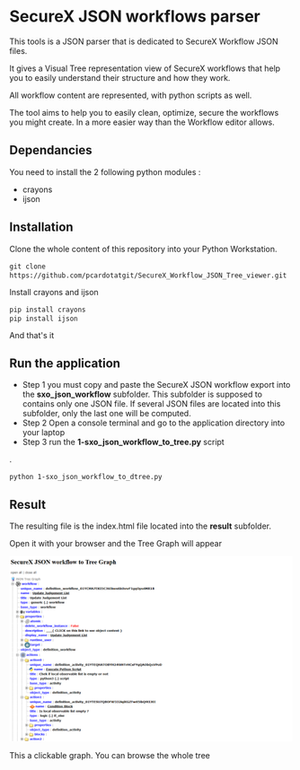 # SecureX JSON workflows parser

This tools is a JSON parser that is dedicated to SecureX Workflow JSON files.

It gives a Visual Tree representation view of SecureX workflows that help you to easily understand their structure and how they work.

All workflow content are represented, with python scripts as well. 

The tool aims to help you to easily clean, optimize, secure the workflows you might create. In a more easier way than the Workflow editor allows.

## Dependancies

You need to install the 2 following python modules :

- crayons
- ijson

## Installation

Clone the whole content of this repository into your Python Workstation.

    git clone https://github.com/pcardotatgit/SecureX_Workflow_JSON_Tree_viewer.git

Install crayons and ijson 

    pip install crayons
    pip install ijson

And that's it

## Run the application


- Step 1 you must copy and paste the SecureX JSON workflow export into the  **sxo_json_workflow** subfolder. This subfolder is supposed to contains only one JSON file. If several JSON files are located into this subfolder, only the last one will be computed.
- Step 2 Open a console terminal and go to the application directory into your laptop
- Step 3 run the **1-sxo_json_workflow_to_tree.py** script

.

    python 1-sxo_json_workflow_to_dtree.py

## Result

The resulting file is the index.html file located into the **result** subfolder.

Open it with your browser and the Tree Graph will appear 

![](./images/img1.png)

This a clickable graph. You can browse the whole tree
